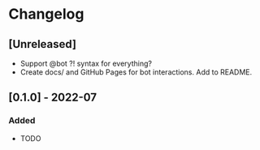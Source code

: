 
# Changelog

## [Unreleased]

- Support @bot <command>?! syntax for everything?
- Create docs/ and GitHub Pages for bot interactions. Add to README.

## [0.1.0] - 2022-07

### Added

- TODO
